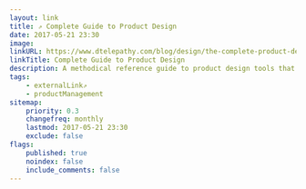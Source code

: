 ```yaml
---
layout: link
title: ⇗ Complete Guide to Product Design
date: 2017-05-21 23:30
image:
linkURL: https://www.dtelepathy.com/blog/design/the-complete-product-design-process
linkTitle: Complete Guide to Product Design
description: A methodical reference guide to product design tools that apply to any industry, making the job less daunting, more scientific, more collaborative, and lots of fun.
tags:
    - externalLink⇗
    - productManagement
sitemap:
    priority: 0.3
    changefreq: monthly
    lastmod: 2017-05-21 23:30
    exclude: false
flags:
    published: true
    noindex: false
    include_comments: false
---
```

